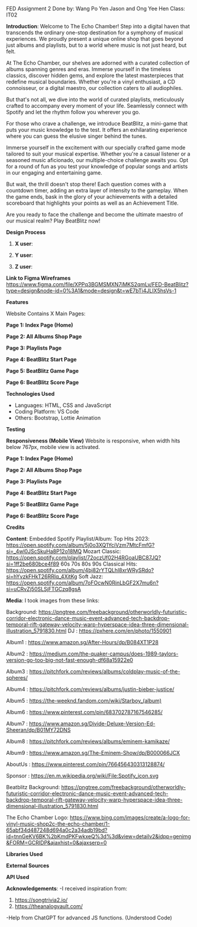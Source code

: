 FED Assignment 2
Done by: Wang Po Yen Jason and Ong Yee Hen 
Class: IT02

**Introduction**: 
Welcome to The Echo Chamber! Step into a digital haven that transcends the ordinary one-stop destination for a symphony of musical experiences. We proudly present a unique online shop that goes beyond just albums and playlists, but to a world where music is not just heard, but felt.

At The Echo Chamber, our shelves are adorned with a curated collection of albums spanning genres and eras. Immerse yourself in the timeless classics, discover hidden gems, and explore the latest masterpieces that redefine musical boundaries. Whether you're a vinyl enthusiast, a CD connoisseur, or a digital maestro, our collection caters to all audiophiles.

But that's not all, we dive into the world of curated playlists, meticulously crafted to accompany every moment of your life. Seamlessly connect with Spotify and let the rhythm follow you wherever you go. 

For those who crave a challenge, we introduce BeatBlitz, a mini-game that puts your music knowledge to the test.
It offers an exhilarating experience where you can guess the elusive singer behind the tunes.

Immerse yourself in the excitement with our specially crafted game mode tailored to suit your musical expertise. Whether you're a casual listener or a seasoned music aficionado, our multiple-choice challenge awaits you. Opt for a round of fun as you test your knowledge of popular songs and artists in our engaging and entertaining game. 

But wait, the thrill doesn't stop there! Each question comes with a countdown timer, adding an extra layer of intensity to the gameplay. When the game ends, bask in the glory of your achievements with a detailed scoreboard that highlights your points as well as an Achievement Title.

Are you ready to face the challenge and become the ultimate maestro of our musical realm? Play BeatBlitz now!


**Design Process**

1. **X user**: 

2. **Y user**:

3. **Z user**: 

**Link to Figma Wireframes**
https://www.figma.com/file/XPPq3BGMSMXN7iMKS2qmLv/FED-BeatBlitz?type=design&node-id=0%3A1&mode=design&t=wE7bTi4JLIX5hsVs-1


**Features**

Website Contains X Main Pages:

**Page 1: Index Page (Home)**


**Page 2: All Albums Shop Page**


**Page 3: Playlists Page**


**Page 4: BeatBlitz Start Page**


**Page 5: BeatBlitz Game Page**


**Page 6: BeatBlitz Score Page**



**Technologies Used**
- Languages: HTML, CSS and JavaScript
- Coding Platform: VS Code
- Others: Bootstrap, Lottie Animation


**Testing**


**Responsiveness (Mobile View)**
Website is responsive, when width hits below 767px, mobile view is activated.

**Page 1: Index Page (Home)**


**Page 2: All Albums Shop Page**


**Page 3: Playlists Page**


**Page 4: BeatBlitz Start Page**


**Page 5: BeatBlitz Game Page**


**Page 6: BeatBlitz Score Page**




**Credits**

**Content**:
Embedded Spotify Playlist/Album:
Top Hits 2023: https://open.spotify.com/album/5j0o3XQ1YciVzm7MtcFmfG?si=_4wl0JScSkuHa8P12o18MQ
Mozart Classic: https://open.spotify.com/playlist/72oczUf02H4RGoaUBC87JQ?si=1ff2be680bce4f89
60s 70s 80s 90s Classical Hits: https://open.spotify.com/album/4bj82rYTQLhl8xrWRySRdo?si=hYvzkFHkT26RRIq_4XitKg
Soft Jazz: https://open.spotify.com/album/7oFOcwN0RinLbGF2X7mu6n?si=uCRvZj50SLSjFTGCzq8gsA

**Media**:
I took images from these links:

Background:
https://pngtree.com/freebackground/otherworldly-futuristic-corridor-electronic-dance-music-event-advanced-tech-backdrop-temporal-rift-gateway-velocity-warp-hyperspace-idea-three-dimensional-illustration_5791830.html
DJ : https://pxhere.com/en/photo/1550901

Album1 : https://www.amazon.sg/After-Hours/dp/B084XT1P28

Album2 : https://medium.com/the-quaker-campus/does-1989-taylors-version-go-too-big-not-fast-enough-df68a15922e0

Album3 : https://pitchfork.com/reviews/albums/coldplay-music-of-the-spheres/

Album4 : https://pitchfork.com/reviews/albums/justin-bieber-justice/

Album5 : https://the-weeknd.fandom.com/wiki/Starboy_(album)

Album6 : https://www.pinterest.com/pin/683702787167546285/

Album7 : https://www.amazon.sg/Divide-Deluxe-Version-Ed-Sheeran/dp/B01MY72DNS

Album8 : https://pitchfork.com/reviews/albums/eminem-kamikaze/

Album9 : https://www.amazon.sg/The-Eminem-Show/dp/B000066JCX 

AboutUs : https://www.pinterest.com/pin/766456430313128874/

Sponsor : https://en.m.wikipedia.org/wiki/File:Spotify_icon.svg

Beatblitz Background: https://pngtree.com/freebackground/otherworldly-futuristic-corridor-electronic-dance-music-event-advanced-tech-backdrop-temporal-rift-gateway-velocity-warp-hyperspace-idea-three-dimensional-illustration_5791830.html


The Echo Chamber Logo: https://www.bing.com/images/create/a-logo-for-vinyl-music-shop2c-the-echo-chamber/1-65abf34d487248d694a0c2a34adb19bd?id=tnnGeKV6BK%2bKmdPKFwkxeQ%3d%3d&view=detailv2&idpp=genimg&FORM=GCRIDP&ajaxhist=0&ajaxserp=0


**Libraries Used**



**External Sources**



**API Used**



**Acknowledgements**:
-I received inspiration from: 
1. https://songtrivia2.io/ 
2. https://theanalogvault.com/

-Help from ChatGPT for advanced JS functions. (Understood Code)
